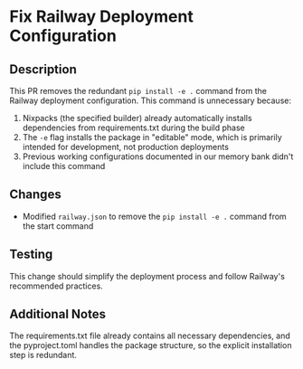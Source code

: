 # Fix Railway Deployment Configuration

## Description

This PR removes the redundant `pip install -e .` command from the Railway deployment configuration. This command is unnecessary because:

1. Nixpacks (the specified builder) already automatically installs dependencies from requirements.txt during the build phase
2. The `-e` flag installs the package in "editable" mode, which is primarily intended for development, not production deployments
3. Previous working configurations documented in our memory bank didn't include this command

## Changes

- Modified `railway.json` to remove the `pip install -e .` command from the start command

## Testing

This change should simplify the deployment process and follow Railway's recommended practices.

## Additional Notes

The requirements.txt file already contains all necessary dependencies, and the pyproject.toml handles the package structure, so the explicit installation step is redundant.

